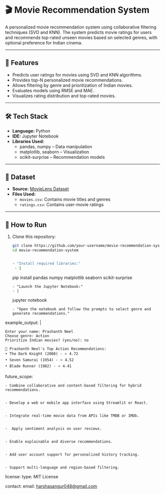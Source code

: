 # 🎬 Movie Recommendation System

A personalized movie recommendation system using collaborative filtering techniques (SVD and KNN). The system predicts movie ratings for users and recommends top-rated unseen movies based on selected genres, with optional preference for Indian cinema.

---

## 📌 Features

- Predicts user ratings for movies using SVD and KNN algorithms.
- Provides top-N personalized movie recommendations.
- Allows filtering by genre and prioritization of Indian movies.
- Evaluates models using RMSE and MAE.
- Visualizes rating distribution and top-rated movies.

---

## 🛠️ Tech Stack

- **Language:** Python  
- **IDE:** Jupyter Notebook  
- **Libraries Used:**  
  - pandas, numpy – Data manipulation  
  - matplotlib, seaborn – Visualization  
  - scikit-surprise – Recommendation models

---

## 📂 Dataset

- **Source:** [MovieLens Dataset](https://grouplens.org/datasets/movielens/)  
- **Files Used:**
  - `movies.csv`: Contains movie titles and genres  
  - `ratings.csv`: Contains user-movie ratings  

---

## 🚀 How to Run

1. Clone this repository:
   ```bash
   git clone https://github.com/your-username/movie-recommendation-system.git
   cd movie-recommendation-system


   - "Install required libraries:"
    - |
      ```
      pip install pandas numpy matplotlib seaborn scikit-surprise
      ```
    - "Launch the Jupyter Notebook:"
    - |
      ```
      jupyter notebook
      ```
    - "Open the notebook and follow the prompts to select genre and generate recommendations."

example_output: |
    
    Enter your name: Prashanth Neel
    Choose genre: Action
    Prioritize Indian movies? (yes/no): no

    🎥 Prashanth Neel's Top Action Recommendations:
    • The Dark Knight (2008) - ⭐ 4.72
    • Seven Samurai (1954) - ⭐ 4.52
    • Blade Runner (1982) - ⭐ 4.41
    

  future_scope:

  
    - Combine collaborative and content-based filtering for hybrid recommendations.

    
    - Develop a web or mobile app interface using Streamlit or React.

    
    - Integrate real-time movie data from APIs like TMDB or IMDb.

    
    -  Apply sentiment analysis on user reviews.

    
    - Enable explainable and diverse recommendations.

    
    - Add user account support for personalized history tracking.

    
    - Support multi-language and region-based filtering.

  license:
    type: MIT License
   

  contact:
    email: harshasangur048@gmail.com

